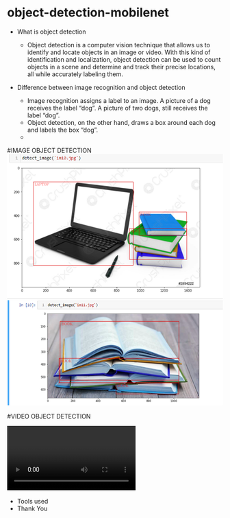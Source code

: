 # object-detection-mobilenet
- What is object detection
    - Object detection is a computer vision technique that allows us to identify and locate objects in an image or video. With this kind of identification and localization, object detection can be used to count objects in a scene and determine and track their precise locations, all while accurately labeling them.

- Difference between image recognition and object detection
    -   Image recognition assigns a label to an image. A picture of a dog receives the label “dog”. A picture of two dogs, still receives the label “dog”. 
    -   Object detection, on the other hand, draws a box around each dog and labels the box “dog”. 
    -   

#IMAGE OBJECT DETECTION
![IMAGE](ss1.png)
![IMAGE](ss2.png)


#VIDEO OBJECT DETECTION

![VIDEO](video-demo.mp4)

- Tools used
- Thank You
